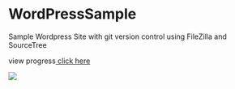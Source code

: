 # WordPressSample
Sample Wordpress Site with git version control using FileZilla and SourceTree

view progress[
click here](http://www.countryboycreations.com/wordpress/)

![](http://www.countryboycreations.com/wordpress/wp-content/themes/alpha-store/screenshot.png)

